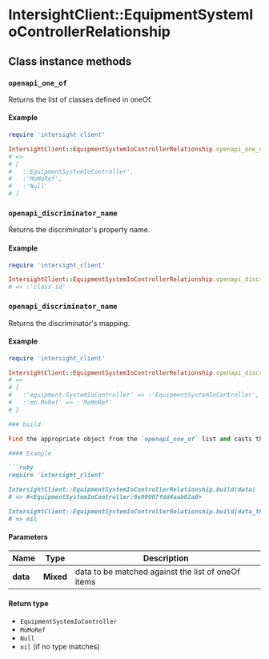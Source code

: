 # IntersightClient::EquipmentSystemIoControllerRelationship

## Class instance methods

### `openapi_one_of`

Returns the list of classes defined in oneOf.

#### Example

```ruby
require 'intersight_client'

IntersightClient::EquipmentSystemIoControllerRelationship.openapi_one_of
# =>
# [
#   :'EquipmentSystemIoController',
#   :'MoMoRef',
#   :'Null'
# ]
```

### `openapi_discriminator_name`

Returns the discriminator's property name.

#### Example

```ruby
require 'intersight_client'

IntersightClient::EquipmentSystemIoControllerRelationship.openapi_discriminator_name
# => :'class_id'
```

### `openapi_discriminator_name`

Returns the discriminator's mapping.

#### Example

```ruby
require 'intersight_client'

IntersightClient::EquipmentSystemIoControllerRelationship.openapi_discriminator_mapping
# =>
# {
#   :'equipment.SystemIoController' => :'EquipmentSystemIoController',
#   :'mo.MoRef' => :'MoMoRef'
# }

### build

Find the appropriate object from the `openapi_one_of` list and casts the data into it.

#### Example

```ruby
require 'intersight_client'

IntersightClient::EquipmentSystemIoControllerRelationship.build(data)
# => #<EquipmentSystemIoController:0x00007fdd4aab02a0>

IntersightClient::EquipmentSystemIoControllerRelationship.build(data_that_doesnt_match)
# => nil
```

#### Parameters

| Name | Type | Description |
| ---- | ---- | ----------- |
| **data** | **Mixed** | data to be matched against the list of oneOf items |

#### Return type

- `EquipmentSystemIoController`
- `MoMoRef`
- `Null`
- `nil` (if no type matches)

